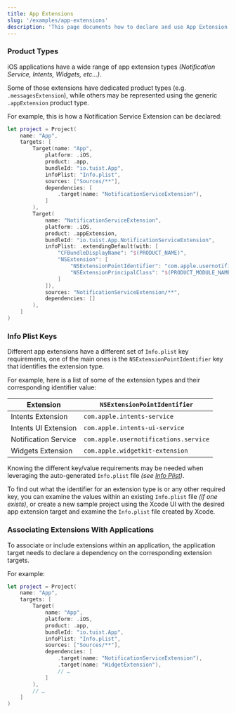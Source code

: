 ```yaml
---
title: App Extensions
slug: '/examples/app-extensions'
description: 'This page documents how to declare and use App Extension targets.'
---
```


### Product Types

iOS applications have a wide range of app extension types _(Notification Service, Intents, Widgets, etc...)_.

Some of those extensions have dedicated product types (e.g. `.messagesExtension`), while others may be represented
using the generic `.appExtension` product type.

For example, this is how a Notification Service Extension can be declared:

```swift
let project = Project(
    name: "App",
    targets: [
        Target(name: "App",
            platform: .iOS,
            product: .app,
            bundleId: "io.tuist.App",
            infoPlist: "Info.plist",
            sources: ["Sources/**"],
            dependencies: [
                .target(name: "NotificationServiceExtension"),
            ]
        ),
        Target(
            name: "NotificationServiceExtension",
            platform: .iOS,
            product: .appExtension,
            bundleId: "io.tuist.App.NotificationServiceExtension",
            infoPlist: .extendingDefault(with: [
                "CFBundleDisplayName": "$(PRODUCT_NAME)",
                "NSExtension": [
                    "NSExtensionPointIdentifier": "com.apple.usernotifications.service",
                    "NSExtensionPrincipalClass": "$(PRODUCT_MODULE_NAME).NotificationService"
                ]
            ]),
            sources: "NotificationServiceExtension/**",
            dependencies: []
        ),
    ]
)
```

### Info Plist Keys

Different app extensions have a different set of `Info.plist` key requirements, one of the main ones is the `NSExtensionPointIdentifier` key that identifies the extension type.

For example, here is a list of some of the extension types and their corresponding identifier value:

| Extension            | `NSExtensionPointIdentifier`          |
| -------------------- | ------------------------------------- |
| Intents Extension    | `com.apple.intents-service`           |
| Intents UI Extension | `com.apple.intents-ui-service`        |
| Notification Service | `com.apple.usernotifications.service` |
| Widgets Extension    | `com.apple.widgetkit-extension`       |

Knowing the different key/value requirements may be needed when leveraging the auto-generated `Info.plist` file _(see [Info Plist](https://tuist.github.io/tuist/latest/documentation/projectdescription/infoplist))_.

To find out what the identifier for an extension type is or any other required key, you can examine the values within an existing `Info.plist` file _(if one exists)_,
or create a new sample project using the Xcode UI with the desired app extension target and examine the `Info.plist` file created by Xcode.

### Associating Extensions With Applications

To associate or include extensions within an application, the application target needs to declare a dependency on the corresponding extension targets.

For example:

```swift
let project = Project(
    name: "App",
    targets: [
        Target(
            name: "App",
            platform: .iOS,
            product: .app,
            bundleId: "io.tuist.App",
            infoPlist: "Info.plist",
            sources: ["Sources/**"],
            dependencies: [
                .target(name: "NotificationServiceExtension"),
                .target(name: "WidgetExtension"),
                // …
            ]
        ),
        // …
    ]
)
```
